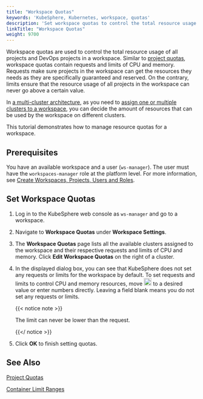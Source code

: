 ```yaml
---
title: "Workspace Quotas"
keywords: 'KubeSphere, Kubernetes, workspace, quotas'
description: 'Set workspace quotas to control the total resource usage of projects and DevOps projects in a workspace.'
linkTitle: "Workspace Quotas"
weight: 9700
---
```


Workspace quotas are used to control the total resource usage of all projects and DevOps projects in a workspace. Similar to [project quotas](../project-quotas/), workspace quotas contain requests and limits of CPU and memory. Requests make sure projects in the workspace can get the resources they needs as they are specifically guaranteed and reserved. On the contrary, limits ensure that the resource usage of all projects in the workspace can never go above a certain value.

In [a multi-cluster architecture](../../multicluster-management/), as you need to [assign one or multiple clusters to a workspace](../../cluster-administration/cluster-settings/cluster-visibility-and-authorization/), you can decide the amount of resources that can be used by the workspace on different clusters.

This tutorial demonstrates how to manage resource quotas for a workspace.

## Prerequisites

You have an available workspace and a user (`ws-manager`). The user must have the `workspaces-manager` role at the platform level. For more information, see [Create Workspaces, Projects, Users and Roles](../../quick-start/create-workspace-and-project/).

## Set Workspace Quotas

1. Log in to the KubeSphere web console as `ws-manager` and go to a workspace.

2. Navigate to **Workspace Quotas** under **Workspace Settings**.

3. The **Workspace Quotas** page lists all the available clusters assigned to the workspace and their respective requests and limits of CPU and memory. Click **Edit Workspace Quotas** on the right of a cluster.

4. In the displayed dialog box, you can see that KubeSphere does not set any requests or limits for the workspace by default. To set requests and limits to control CPU and memory resources, move <img src="/images/docs/common-icons/slider.png" width="20" /> to a desired value or enter numbers directly. Leaving a field blank means you do not set any requests or limits.

   {{< notice note >}}

   The limit can never be lower than the request.

   {{</ notice >}} 

5. Click **OK** to finish setting quotas.

## See Also

[Project Quotas](../project-quotas/)

[Container Limit Ranges](../../project-administration/container-limit-ranges/)